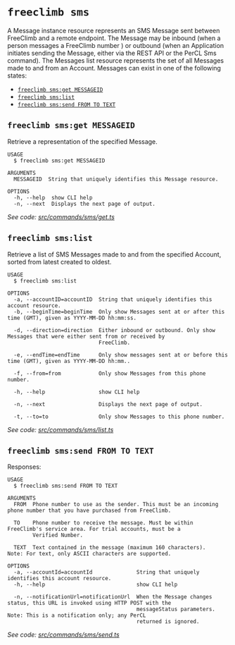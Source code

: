 `freeclimb sms`
===============

A Message instance resource represents an SMS Message sent between FreeClimb and a remote endpoint. The Message may be inbound (when a person messages a FreeClimb number ) or outbound (when an Application initiates sending the Message, either via the REST API or the PerCL Sms command). The Messages list resource represents the set of all Messages made to and from an Account. Messages can exist in one of the following states:

* [`freeclimb sms:get MESSAGEID`](#freeclimb-smsget-messageid)
* [`freeclimb sms:list`](#freeclimb-smslist)
* [`freeclimb sms:send FROM TO TEXT`](#freeclimb-smssend-from-to-text)

## `freeclimb sms:get MESSAGEID`

Retrieve a representation of the specified Message.

```
USAGE
  $ freeclimb sms:get MESSAGEID

ARGUMENTS
  MESSAGEID  String that uniquely identifies this Message resource.

OPTIONS
  -h, --help  show CLI help
  -n, --next  Displays the next page of output.
```

_See code: [src/commands/sms/get.ts](https://github.com/jblack-vail/freeclimb-cli-cd-test/blob/v0.1.2/src/commands/sms/get.ts)_

## `freeclimb sms:list`

Retrieve a list of SMS Messages made to and from the specified Account, sorted from latest created to oldest.

```
USAGE
  $ freeclimb sms:list

OPTIONS
  -a, --accountID=accountID  String that uniquely identifies this account resource.
  -b, --beginTime=beginTime  Only show Messages sent at or after this time (GMT), given as YYYY-MM-DD hh:mm:ss.

  -d, --direction=direction  Either inbound or outbound. Only show Messages that were either sent from or received by
                             FreeClimb.

  -e, --endTime=endTime      Only show messages sent at or before this time (GMT), given as YYYY-MM-DD hh:mm..

  -f, --from=from            Only show Messages from this phone number.

  -h, --help                 show CLI help

  -n, --next                 Displays the next page of output.

  -t, --to=to                Only show Messages to this phone number.
```

_See code: [src/commands/sms/list.ts](https://github.com/jblack-vail/freeclimb-cli-cd-test/blob/v0.1.2/src/commands/sms/list.ts)_

## `freeclimb sms:send FROM TO TEXT`

Responses:

```
USAGE
  $ freeclimb sms:send FROM TO TEXT

ARGUMENTS
  FROM  Phone number to use as the sender. This must be an incoming phone number that you have purchased from FreeClimb.

  TO    Phone number to receive the message. Must be within FreeClimb's service area. For trial accounts, must be a
        Verified Number.

  TEXT  Text contained in the message (maximum 160 characters).   Note: For text, only ASCII characters are supported.

OPTIONS
  -a, --accountId=accountId              String that uniquely identifies this account resource.
  -h, --help                             show CLI help

  -n, --notificationUrl=notificationUrl  When the Message changes status, this URL is invoked using HTTP POST with the
                                         messageStatus parameters.  Note: This is a notification only; any PerCL
                                         returned is ignored.
```

_See code: [src/commands/sms/send.ts](https://github.com/jblack-vail/freeclimb-cli-cd-test/blob/v0.1.2/src/commands/sms/send.ts)_
